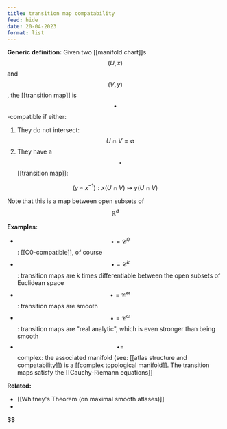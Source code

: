 ```yaml
---
title: transition map compatability
feed: hide
date: 20-04-2023
format: list
---
```



**Generic definition:**
Given two [[manifold chart]]s $$(U,x)$$ and $$(V,y)$$, the [[transition map]] is $$\bullet$$-compatible if either:
1. They do not intersect: $$U\cap V = \emptyset$$
2. They have a $$\bullet$$ [[transition map]]: 

$$(y\circ x^{-1}): x(U\cap V)\mapsto y(U\cap V)$$


Note that this is a map between open subsets of $$\mathbb R^d$$

**Examples:**
- $$\bullet=\mathcal C^0$$: [[C0-compatible]], of course
- $$\bullet=\mathcal C^k$$: transition maps are k times differentiable between the open subsets of Euclidean space
- $$\bullet=\mathcal C^\infty$$: transition maps are smooth
- $$\bullet=\mathcal C^\omega$$: transition maps are "real analytic", which is even stronger than being smooth
- $$\bullet=$$ complex: the associated manifold (see: [[atlas structure and compatability]]) is a [[complex topological manifold]]. The transition maps satisfy the [[Cauchy-Riemann equations]]

**Related:**
- [[Whitney's Theorem (on maximal smooth atlases)]]
- 

$$